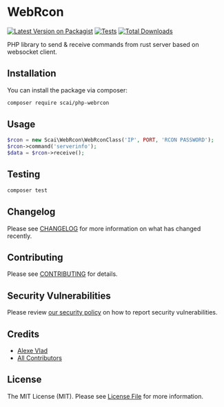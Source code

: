 # WebRcon

[![Latest Version on Packagist](https://img.shields.io/packagist/v/scai/php-webrcon.svg?style=flat-square)](https://packagist.org/packages/scai/php-webrcon)
[![Tests](https://github.com/alexevladgabriel/php-webrcon/actions/workflows/run-tests.yml/badge.svg?branch=main)](https://github.com/alexevladgabriel/php-webrcon/actions/workflows/run-tests.yml)
[![Total Downloads](https://img.shields.io/packagist/dt/scai/php-webrcon.svg?style=flat-square)](https://packagist.org/packages/scai/php-webrcon)

PHP library to send & receive commands from rust server based on websocket client.

## Installation

You can install the package via composer:

```bash
composer require scai/php-webrcon
```

## Usage

```php
$rcon = new Scai\WebRcon\WebRconClass('IP', PORT, 'RCON PASSWORD');
$rcon->command('serverinfo');
$data = $rcon->receive();
```

## Testing

```bash
composer test
```

## Changelog

Please see [CHANGELOG](CHANGELOG.md) for more information on what has changed recently.

## Contributing

Please see [CONTRIBUTING](.github/CONTRIBUTING.md) for details.

## Security Vulnerabilities

Please review [our security policy](../../security/policy) on how to report security vulnerabilities.

## Credits

- [Alexe Vlad](https://github.com/alexevladgabriel)
- [All Contributors](../../contributors)

## License

The MIT License (MIT). Please see [License File](LICENSE.md) for more information.

